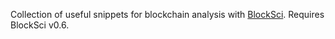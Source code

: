 Collection of useful snippets for blockchain analysis with [BlockSci](https://github.com/citp/BlockSci).
Requires BlockSci v0.6.
